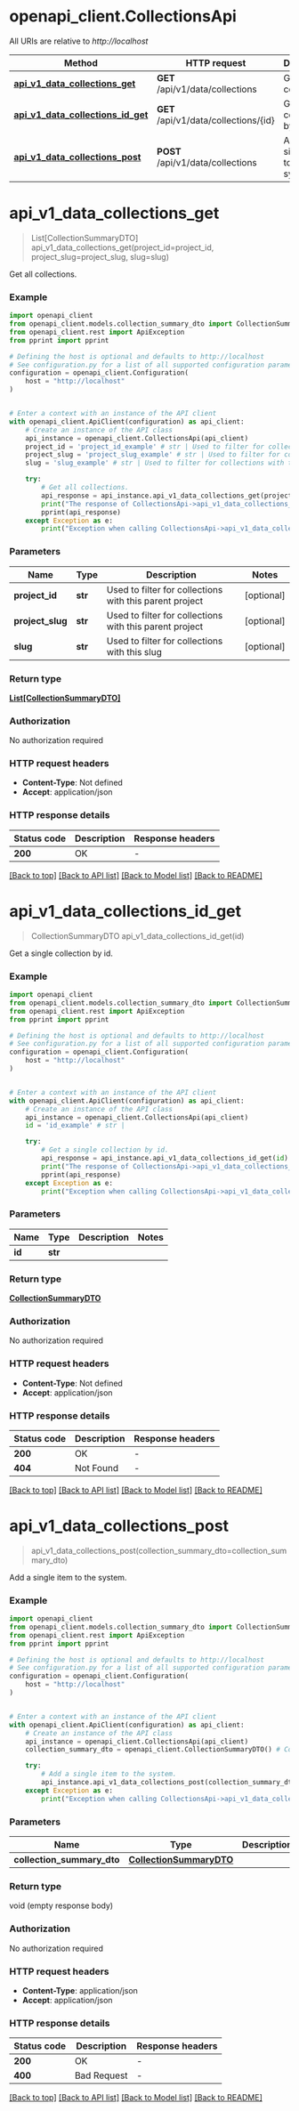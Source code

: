 # openapi_client.CollectionsApi

All URIs are relative to *http://localhost*

Method | HTTP request | Description
------------- | ------------- | -------------
[**api_v1_data_collections_get**](CollectionsApi.md#api_v1_data_collections_get) | **GET** /api/v1/data/collections | Get all collections.
[**api_v1_data_collections_id_get**](CollectionsApi.md#api_v1_data_collections_id_get) | **GET** /api/v1/data/collections/{id} | Get a single collection by id.
[**api_v1_data_collections_post**](CollectionsApi.md#api_v1_data_collections_post) | **POST** /api/v1/data/collections | Add a single item to the system.


# **api_v1_data_collections_get**
> List[CollectionSummaryDTO] api_v1_data_collections_get(project_id=project_id, project_slug=project_slug, slug=slug)

Get all collections.

### Example


```python
import openapi_client
from openapi_client.models.collection_summary_dto import CollectionSummaryDTO
from openapi_client.rest import ApiException
from pprint import pprint

# Defining the host is optional and defaults to http://localhost
# See configuration.py for a list of all supported configuration parameters.
configuration = openapi_client.Configuration(
    host = "http://localhost"
)


# Enter a context with an instance of the API client
with openapi_client.ApiClient(configuration) as api_client:
    # Create an instance of the API class
    api_instance = openapi_client.CollectionsApi(api_client)
    project_id = 'project_id_example' # str | Used to filter for collections with this parent project (optional)
    project_slug = 'project_slug_example' # str | Used to filter for collections with this parent project (optional)
    slug = 'slug_example' # str | Used to filter for collections with this slug (optional)

    try:
        # Get all collections.
        api_response = api_instance.api_v1_data_collections_get(project_id=project_id, project_slug=project_slug, slug=slug)
        print("The response of CollectionsApi->api_v1_data_collections_get:\n")
        pprint(api_response)
    except Exception as e:
        print("Exception when calling CollectionsApi->api_v1_data_collections_get: %s\n" % e)
```



### Parameters


Name | Type | Description  | Notes
------------- | ------------- | ------------- | -------------
 **project_id** | **str**| Used to filter for collections with this parent project | [optional] 
 **project_slug** | **str**| Used to filter for collections with this parent project | [optional] 
 **slug** | **str**| Used to filter for collections with this slug | [optional] 

### Return type

[**List[CollectionSummaryDTO]**](CollectionSummaryDTO.md)

### Authorization

No authorization required

### HTTP request headers

 - **Content-Type**: Not defined
 - **Accept**: application/json

### HTTP response details

| Status code | Description | Response headers |
|-------------|-------------|------------------|
**200** | OK |  -  |

[[Back to top]](#) [[Back to API list]](../README.md#documentation-for-api-endpoints) [[Back to Model list]](../README.md#documentation-for-models) [[Back to README]](../README.md)

# **api_v1_data_collections_id_get**
> CollectionSummaryDTO api_v1_data_collections_id_get(id)

Get a single collection by id.

### Example


```python
import openapi_client
from openapi_client.models.collection_summary_dto import CollectionSummaryDTO
from openapi_client.rest import ApiException
from pprint import pprint

# Defining the host is optional and defaults to http://localhost
# See configuration.py for a list of all supported configuration parameters.
configuration = openapi_client.Configuration(
    host = "http://localhost"
)


# Enter a context with an instance of the API client
with openapi_client.ApiClient(configuration) as api_client:
    # Create an instance of the API class
    api_instance = openapi_client.CollectionsApi(api_client)
    id = 'id_example' # str | 

    try:
        # Get a single collection by id.
        api_response = api_instance.api_v1_data_collections_id_get(id)
        print("The response of CollectionsApi->api_v1_data_collections_id_get:\n")
        pprint(api_response)
    except Exception as e:
        print("Exception when calling CollectionsApi->api_v1_data_collections_id_get: %s\n" % e)
```



### Parameters


Name | Type | Description  | Notes
------------- | ------------- | ------------- | -------------
 **id** | **str**|  | 

### Return type

[**CollectionSummaryDTO**](CollectionSummaryDTO.md)

### Authorization

No authorization required

### HTTP request headers

 - **Content-Type**: Not defined
 - **Accept**: application/json

### HTTP response details

| Status code | Description | Response headers |
|-------------|-------------|------------------|
**200** | OK |  -  |
**404** | Not Found |  -  |

[[Back to top]](#) [[Back to API list]](../README.md#documentation-for-api-endpoints) [[Back to Model list]](../README.md#documentation-for-models) [[Back to README]](../README.md)

# **api_v1_data_collections_post**
> api_v1_data_collections_post(collection_summary_dto=collection_summary_dto)

Add a single item to the system.

### Example


```python
import openapi_client
from openapi_client.models.collection_summary_dto import CollectionSummaryDTO
from openapi_client.rest import ApiException
from pprint import pprint

# Defining the host is optional and defaults to http://localhost
# See configuration.py for a list of all supported configuration parameters.
configuration = openapi_client.Configuration(
    host = "http://localhost"
)


# Enter a context with an instance of the API client
with openapi_client.ApiClient(configuration) as api_client:
    # Create an instance of the API class
    api_instance = openapi_client.CollectionsApi(api_client)
    collection_summary_dto = openapi_client.CollectionSummaryDTO() # CollectionSummaryDTO |  (optional)

    try:
        # Add a single item to the system.
        api_instance.api_v1_data_collections_post(collection_summary_dto=collection_summary_dto)
    except Exception as e:
        print("Exception when calling CollectionsApi->api_v1_data_collections_post: %s\n" % e)
```



### Parameters


Name | Type | Description  | Notes
------------- | ------------- | ------------- | -------------
 **collection_summary_dto** | [**CollectionSummaryDTO**](CollectionSummaryDTO.md)|  | [optional] 

### Return type

void (empty response body)

### Authorization

No authorization required

### HTTP request headers

 - **Content-Type**: application/json
 - **Accept**: application/json

### HTTP response details

| Status code | Description | Response headers |
|-------------|-------------|------------------|
**200** | OK |  -  |
**400** | Bad Request |  -  |

[[Back to top]](#) [[Back to API list]](../README.md#documentation-for-api-endpoints) [[Back to Model list]](../README.md#documentation-for-models) [[Back to README]](../README.md)

